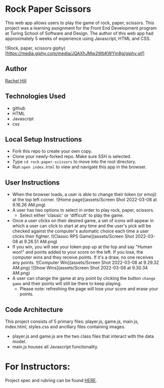 # **Rock Paper Scissors**
This web app allows users to play the game of rock, paper, scissors. This project was a learning assignment for the Front End Development program at Turing School of Software and Design. The author of this web app had approximately 5 weeks of experience using Javascript, HTML and CSS.

!(Rock, paper, scissors giphy)[https://media.giphy.com/media/JQAXhJMw2WbKWYjn8g/giphy.gif]

## Author
[Rachel Hill](https://github.com/rachellhill)

## Technologies Used
- github
- HTML
- Javascript
- css

## Local Setup Instructions
- Fork this repo to create your own copy.
- Clone your newly-forked repo. Make sure SSH is selected.
- Type `cd rock-paper-scissors` to move into the root directory.
- Run `open index.html` to view and navigate this app in the browser.

## User Instructions
- When the browser loads, a user is able to change their token (or emoji) at the top left corner.
![Home page](assets/Screen Shot 2022-03-08 at 9.16.26 AM.png)
- A user has two options to select in order to play rock, paper, scissors.
  - Select either 'classic' or 'difficult' to play the game.
- Once a user clicks on their desired game, a set of icons will appear in which a user can click to start at any time and the user's pick will be checked against the computer's automatic choice each time a user clicks their fighter.
![Classic RPS Game](assets/Screen Shot 2022-03-08 at 9.26.51 AM.png)
- If you win, you will see your token pop up at the top and say "Human won!" and points added to your score on the left. If you lose, the computer wins and they receive points. If it's a draw, no one receives any points.
![Computer Win](assets/Screen Shot 2022-03-08 at 9.29.32 AM.png)
![Show Wins](assets/Screen Shot 2022-03-08 at 9.30.34 AM.png)
- A user can change the game at any point by clicking the button `change game` and their points will still be there to keep playing.
  - Please note: refreshing the page will lose your score and erase your points.

## Code Architecture

This project consists of 5 primary files: player.js, game.js, main.js, index.html, styles.css and ancillary files containing images.

- player.js and game.js are the two class files that interact with the data model.
- main.js houses all Javascript functionality.

# For Instructors:

Project spec and rubring can be found [HERE](https://frontend.turing.edu/projects/module-1/rock-paper-scissors-solo.html).
